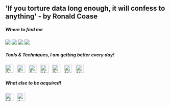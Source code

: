 ## 'If you torture data long enough, it will confess to anything' - by Ronald Coase
                                          
##### Where to find me

[![](https://img.shields.io/badge/LinkedIn-ravinakulan-white?logo=Linkedin&logoColor=blue&labelColor=darkblue)](https://www.linkedin.com/in/ravi-nakulan-data-analyst/)
[![](https://img.shields.io/badge/Slideshare-ravinakulan-white?logo=Slideshare&labelColor=yellow)](https://www.slideshare.net/ravinakulan)
[![](https://img.shields.io/badge/Gmail-ravi.nakulan@gmail.com-white?logo=Gmail&logoColor=Red&labelColor=lightred)](mailto:ravi.nakulan@gmail.com)
[![](https://img.shields.io/badge/YouTube-ravinakulan-white?logo=YouTube&labelColor=darkred)](https://youtu.be/xVa_0X4P3Ek)


##### Tools & Techniques, I am getting better every day!

<a name="learning-now"></a>

<img src="https://img.shields.io/badge/Python-282C34?logo=python&logoColor=F7DF1E" alt="Python logo" title="Python" height="25" /> &nbsp;
<img src="https://img.shields.io/badge/Tableau-282C34?logo=tableau&logoColor=474747rgb" alt="Tableau logo" title="Tableau" height="25" /> &nbsp;
<img src="https://img.shields.io/badge/PowerBI-282C34?logo=powerbi&logoColor=E3AE26" alt="PowerBI logo" title="PowerBI" height="25" /> &nbsp;
<img src="https://img.shields.io/badge/MySQL-282C34?logo=Mysql&logoColor=1BB3EE" alt="MySQL logo" title="MySQL" height="25" /> &nbsp;
<img src="https://img.shields.io/badge/R-282C34?logo=r&logoColor=2B76CC" alt="R logo" title="R" height="25" /> &nbsp;
<img src="https://img.shields.io/badge/Microsoft Excel-282C34?logo=microsoftexcel&logoColor=6CC644" alt="Miscrosoft Excel logo" title="Microsoft Excel" height="25" /> &nbsp;
<img src="https://img.shields.io/badge/Microsoft Power Apps-282C34?logo=MicrosoftPowerApps&logoColor=E3AE26" alt="Microsoft Power Apps logo" title="Microsoft Power Apps" height="25" /> &nbsp;

<a name="learning-next"></a>

##### What else to be acquired!

<a name="learning-now"></a>

<img src="https://img.shields.io/badge/Microsoft Azure-282C34?logo=microsoftazure&logoColor=008AD7" alt="Microsoft Azure logo" title="Azure" height="25" /> &nbsp;
<img src="https://img.shields.io/badge/Azure DevOps-282C34?logo=azuredevops&logoColor=007FFF" alt="Azure DevOps logo" title="Azure DevOps" height="25" /> &nbsp;

<a name="learning-next"></a>
